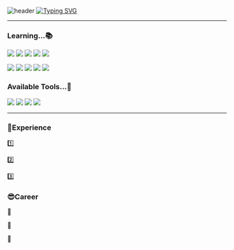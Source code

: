 ![header](https://capsule-render.vercel.app/api?type=venom&text=YoungWoo's%20%GitHub!💻&height=300) 
[![Typing SVG](https://readme-typing-svg.demolab.com?font=Fira+Code&weight=600&pause=1000&width=435&lines=Welcome+to+my+GitHub)](https://git.io/typing-svg)

-----

### Learning...📚
<img src="https://img.shields.io/badge/react-%2361DAFB.svg?&style=for-the-badge&logo=react&logoColor=black" />  <img src="https://img.shields.io/badge/html5-%23E34F26.svg?&style=for-the-badge&logo=html5&logoColor=white" /> <img src="https://img.shields.io/badge/css3-%231572B6.svg?&style=for-the-badge&logo=css3&logoColor=white" />
<img src="https://img.shields.io/badge/typescript-%233178C6.svg?&style=for-the-badge&logo=typescript&logoColor=white" />
<img src="https://img.shields.io/badge/javascript-%23F7DF1E.svg?&style=for-the-badge&logo=javascript&logoColor=black" />

<img src="https://img.shields.io/badge/java-%23007396.svg?&style=for-the-badge&logo=java&logoColor=white" /> <img src="https://img.shields.io/badge/c-%23A8B9CC.svg?&style=for-the-badge&logo=c&logoColor=black" /> <img src="https://img.shields.io/badge/c%20sharp-%23239120.svg?&style=for-the-badge&logo=c%20sharp&logoColor=white" />
<img src="https://img.shields.io/badge/mysql-%234479A1.svg?&style=for-the-badge&logo=mysql&logoColor=white" /> <img src="https://img.shields.io/badge/python-%233776AB.svg?&style=for-the-badge&logo=python&logoColor=white" /> 

### Available Tools...🔧
<img src="https://img.shields.io/badge/visual%20studio%20code-%23007ACC.svg?&style=for-the-badge&logo=visual%20studio%20code&logoColor=white" /> <img src="https://img.shields.io/badge/eclipse%20ide-%232C2255.svg?&style=for-the-badge&logo=eclipse%20ide&logoColor=white" /> <img src="https://img.shields.io/badge/unity-%23000000.svg?&style=for-the-badge&logo=unity&logoColor=white" /> <img src="https://img.shields.io/badge/aseprite-%237D929E.svg?&style=for-the-badge&logo=aseprite&logoColor=white" />

-----
### 📃Experience

1️⃣

2️⃣

3️⃣

### 😎Career

🔸

🔸

🔸


